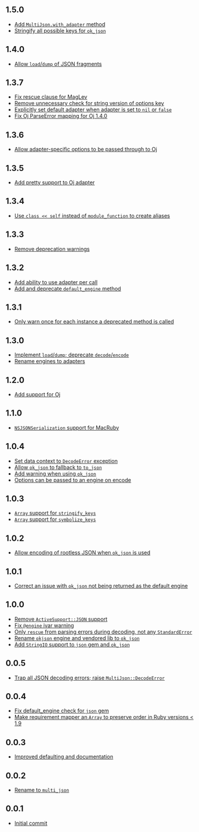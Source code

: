 1.5.0
-----
* [Add `MultiJson.with_adapter` method](https://github.com/intridea/multi_json/commit/d14c5d28cae96557a0421298621b9499e1f28104)
* [Stringify all possible keys for `ok_json`](https://github.com/intridea/multi_json/commit/73998074058e1e58c557ffa7b9541d486d6041fa)

1.4.0
-----
* [Allow `load`/`dump` of JSON fragments](https://github.com/intridea/multi_json/commit/707aae7d48d39c85b38febbd2c210ba87f6e4a36)

1.3.7
-----
* [Fix rescue clause for MagLev](https://github.com/intridea/multi_json/commit/39abdf50199828c50e85b2ce8f8ba31fcbbc9332)
* [Remove unnecessary check for string version of options key](https://github.com/intridea/multi_json/commit/660101b70e962b3c007d0b90d45944fa47d13ec4)
* [Explicitly set default adapter when adapter is set to `nil` or `false`](https://github.com/intridea/multi_json/commit/a9e587d5a63eafb4baee9fb211265e4dd96a26bc)
* [Fix Oj ParseError mapping for Oj 1.4.0](https://github.com/intridea/multi_json/commit/7d9045338cc9029401c16f3c409d54ce97f275e2)

1.3.6
-----
* [Allow adapter-specific options to be passed through to Oj](https://github.com/intridea/multi_json/commit/d0e5feeebcba0bc69400dd203a295f5c30971223)

1.3.5
-----
* [Add pretty support to Oj adapter](https://github.com/intridea/multi_json/commit/0c8f75f03020c53bcf4c6be258faf433d24b2c2b)

1.3.4
-----
* [Use `class << self` instead of `module_function` to create aliases](https://github.com/intridea/multi_json/commit/ba1451c4c48baa297e049889be241a424cb05980)

1.3.3
-----
* [Remove deprecation warnings](https://github.com/intridea/multi_json/commit/36b524e71544eb0186826a891bcc03b2820a008f)

1.3.2
-----
* [Add ability to use adapter per call](https://github.com/intridea/multi_json/commit/106bbec469d5d0a832bfa31fffcb8c0f0cdc9bd3)
* [Add and deprecate `default_engine` method](https://github.com/intridea/multi_json/commit/fc3df0c7a3e2ab9ce0c2c7e7617a4da97dd13f6e)

1.3.1
-----
* [Only warn once for each instance a deprecated method is called](https://github.com/intridea/multi_json/commit/e21d6eb7da74b3f283995c1d27d5880e75f0ae84)

1.3.0
-----
* [Implement `load`/`dump`; deprecate `decode`/`encode`](https://github.com/intridea/multi_json/commit/e90fd6cb1b0293eb0c73c2f4eb0f7a1764370216)
* [Rename engines to adapters](https://github.com/intridea/multi_json/commit/ae7fd144a7949a9c221dcaa446196ec23db908df)

1.2.0
-----
* [Add support for Oj](https://github.com/intridea/multi_json/commit/acd06b233edabe6c44f226873db7b49dab560c60)

1.1.0
-----
* [`NSJSONSerialization` support for MacRuby](https://github.com/intridea/multi_json/commit/f862e2fc966cac8867fe7da3997fc76e8a6cf5d4)

1.0.4
-----
* [Set data context to `DecodeError` exception](https://github.com/intridea/multi_json/commit/19ddafd44029c6681f66fae2a0f6eabfd0f85176)
* [Allow `ok_json` to fallback to `to_json`](https://github.com/intridea/multi_json/commit/c157240b1193b283d06d1bd4d4b5b06bcf3761f8)
* [Add warning when using `ok_json`](https://github.com/intridea/multi_json/commit/dd4b68810c84f826fb98f9713bfb29ab96888d57)
* [Options can be passed to an engine on encode](https://github.com/intridea/multi_json/commit/e0a7ff5d5ff621ffccc61617ed8aeec5816e81f7)

1.0.3
-----
* [`Array` support for `stringify_keys`](https://github.com/intridea/multi_json/commit/644d1c5c7c7f6a27663b11668527b346094e38b9)
* [`Array` support for `symbolize_keys`](https://github.com/intridea/multi_json/commit/c885377d47a2aa39cb0d971fea78db2d2fa479a7)

1.0.2
-----
* [Allow encoding of rootless JSON when `ok_json` is used](https://github.com/intridea/multi_json/commit/d1cde7de97cb0f6152aef8daf14037521cdce8c6)

1.0.1
-----
* [Correct an issue with `ok_json` not being returned as the default engine](https://github.com/intridea/multi_json/commit/d33c141619c54cccd770199694da8fd1bd8f449d)

1.0.0
-----
* [Remove `ActiveSupport::JSON` support](https://github.com/intridea/multi_json/commit/c2f4140141d785a24b3f56e58811b0e561b37f6a)
* [Fix `@engine` ivar warning](https://github.com/intridea/multi_json/commit/3b978a8995721a8dffedc3b75a7f49e5494ec553)
* [Only `rescue` from parsing errors during decoding, not any `StandardError`](https://github.com/intridea/multi_json/commit/391d00b5e85294d42d41347605d8d46b4a7f66cc)
* [Rename `okjson` engine and vendored lib to `ok_json`](https://github.com/intridea/multi_json/commit/5bd1afc977a8208ddb0443e1d57cb79665c019f1)
* [Add `StringIO` support to `json` gem and `ok_json`](https://github.com/intridea/multi_json/commit/1706b11568db7f50af451fce5f4d679aeb3bbe8f)

0.0.5
-----
* [Trap all JSON decoding errors; raise `MultiJson::DecodeError`](https://github.com/intridea/multi_json/commit/dea9a1aef6dd1212aa1e5a37ab1669f9b045b732)

0.0.4
-----
* [Fix default_engine check for `json` gem](https://github.com/intridea/multi_json/commit/caced0c4e8c795922a109ebc00c3c4fa8635bed8)
* [Make requirement mapper an `Array` to preserve order in Ruby versions < 1.9](https://github.com/intridea/multi_json/commit/526f5f29a42131574a088ad9bbb43d7f48439b2c)

0.0.3
-----
* [Improved defaulting and documentation](https://github.com/sferik/twitter/commit/3a0e41b9e4b0909201045fa47704b78c9d949b73)

0.0.2
-----

* [Rename to `multi_json`](https://github.com/sferik/twitter/commit/461ab89ce071c8c9fabfc183581e0ec523788b62)

0.0.1
-----

* [Initial commit](https://github.com/sferik/twitter/commit/518c21ab299c500527491e6c049ab2229e22a805)

